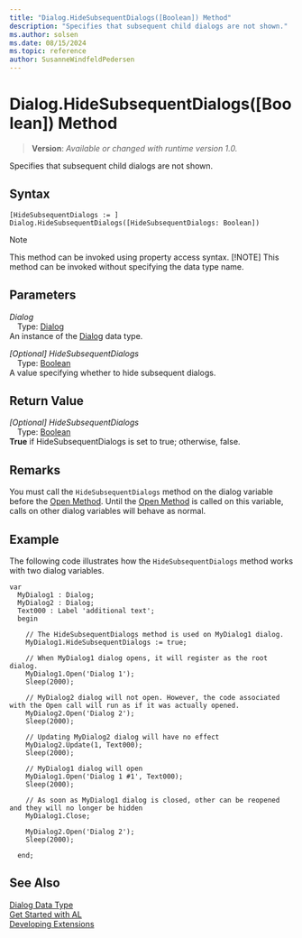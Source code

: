 ```yaml
---
title: "Dialog.HideSubsequentDialogs([Boolean]) Method"
description: "Specifies that subsequent child dialogs are not shown."
ms.author: solsen
ms.date: 08/15/2024
ms.topic: reference
author: SusanneWindfeldPedersen
---
```

[//]: # (START>DO_NOT_EDIT)
[//]: # (IMPORTANT:Do not edit any of the content between here and the END>DO_NOT_EDIT.)
[//]: # (Any modifications should be made in the .xml files in the ModernDev repo.)
# Dialog.HideSubsequentDialogs([Boolean]) Method
> **Version**: _Available or changed with runtime version 1.0._

Specifies that subsequent child dialogs are not shown.


## Syntax
```AL
[HideSubsequentDialogs := ]  Dialog.HideSubsequentDialogs([HideSubsequentDialogs: Boolean])
```
> [!NOTE]
> This method can be invoked using property access syntax.
> [!NOTE]
> This method can be invoked without specifying the data type name.
## Parameters
*Dialog*  
&emsp;Type: [Dialog](dialog-data-type.md)  
An instance of the [Dialog](dialog-data-type.md) data type.  

*[Optional] HideSubsequentDialogs*  
&emsp;Type: [Boolean](../boolean/boolean-data-type.md)  
A value specifying whether to hide subsequent dialogs.  


## Return Value
*[Optional] HideSubsequentDialogs*  
&emsp;Type: [Boolean](../boolean/boolean-data-type.md)  
**True** if HideSubsequentDialogs is set to true; otherwise, false.


[//]: # (IMPORTANT: END>DO_NOT_EDIT)

## Remarks

You must call the `HideSubsequentDialogs` method on the dialog variable before the [Open Method](../../methods-auto/dialog/dialog-open-method.md). Until the [Open Method](../../methods-auto/dialog/dialog-open-method.md) is called on this variable, calls on other dialog variables will behave as normal.

## Example

The following code illustrates how the `HideSubsequentDialogs` method works with two dialog variables.

```al
var
  MyDialog1 : Dialog;
  MyDialog2 : Dialog;
  Text000 : Label 'additional text';
  begin

    // The HideSubsequentDialogs method is used on MyDialog1 dialog.
    MyDialog1.HideSubsequentDialogs := true;

    // When MyDialog1 dialog opens, it will register as the root dialog.
    MyDialog1.Open('Dialog 1');
    Sleep(2000);

    // MyDialog2 dialog will not open. However, the code associated with the Open call will run as if it was actually opened.
    MyDialog2.Open('Dialog 2');
    Sleep(2000);

    // Updating MyDialog2 dialog will have no effect
    MyDialog2.Update(1, Text000);
    Sleep(2000);

    // MyDialog1 dialog will open 
    MyDialog1.Open('Dialog 1 #1', Text000);
    Sleep(2000);

    // As soon as MyDialog1 dialog is closed, other can be reopened and they will no longer be hidden
    MyDialog1.Close;

    MyDialog2.Open('Dialog 2');
    Sleep(2000);

  end;  
```  

## See Also
[Dialog Data Type](dialog-data-type.md)  
[Get Started with AL](../../devenv-get-started.md)  
[Developing Extensions](../../devenv-dev-overview.md)